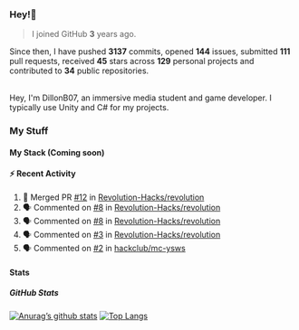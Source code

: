 ### Hey!👋
<!-- [![Banner](banner.png)](https://dillonb07.is-a.dev) -->


> I joined GitHub **3** years ago.

Since then, I have pushed **3137** commits, opened **144** issues, submitted **111** pull requests, received **45** stars across **129** personal projects and contributed to **34** public repositories.

<br>
Hey, I'm DillonB07, an immersive media student and game developer. I typically use Unity and C# for my projects.

<br>

### My Stuff

#### My Stack (Coming soon)

#### :zap: Recent Activity

<!--START_SECTION:activity-->
1. 🎉 Merged PR [#12](https://github.com/Revolution-Hacks/revolution/pull/12) in [Revolution-Hacks/revolution](https://github.com/Revolution-Hacks/revolution)
2. 🗣 Commented on [#8](https://github.com/Revolution-Hacks/revolution/pull/8#issuecomment-2432956054) in [Revolution-Hacks/revolution](https://github.com/Revolution-Hacks/revolution)
3. 🗣 Commented on [#8](https://github.com/Revolution-Hacks/revolution/pull/8#issuecomment-2432947302) in [Revolution-Hacks/revolution](https://github.com/Revolution-Hacks/revolution)
4. 🗣 Commented on [#3](https://github.com/Revolution-Hacks/revolution/issues/3#issuecomment-2432848301) in [Revolution-Hacks/revolution](https://github.com/Revolution-Hacks/revolution)
5. 🗣 Commented on [#2](https://github.com/hackclub/mc-ysws/pull/2#issuecomment-2429277255) in [hackclub/mc-ysws](https://github.com/hackclub/mc-ysws)
<!--END_SECTION:activity-->

#### Stats

##### GitHub Stats
[![Anurag’s github stats](https://github-readme-stats.vercel.app/api?username=dillonb07&show_icons=true&theme=radical)](https://github.com/dillonb07)
[![Top Langs](https://github-readme-stats.vercel.app/api/top-langs/?username=dillonb07&layout=compact&theme=radical)](https://github.com/dillonb07)
